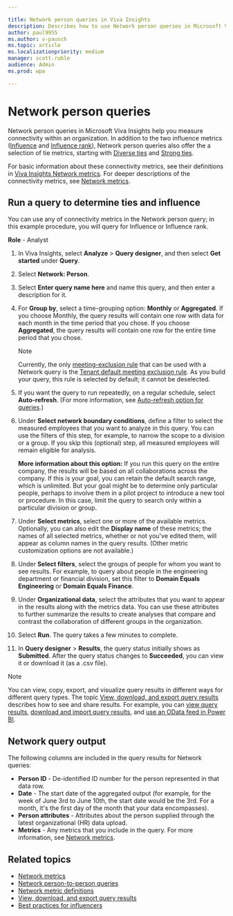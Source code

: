 ```yaml
---

title: Network person queries in Viva Insights
description: Describes how to use Network person queries in Microsoft Viva Insights to determine the "Influence" metric of individuals in your organization
author: paul9955
ms.author: v-pausch
ms.topic: article
ms.localizationpriority: medium 
manager: scott.ruble
audience: Admin
ms.prod: wpa

---
```


# Network person queries

Network person queries in Microsoft Viva Insights help you measure connectivity within an organization. In addition to the two influence metrics ([Influence](../use/metric-definitions.md#influence-define) and [Influence rank](../use/metric-definitions.md#influence-rank-define)), Network person queries also offer the a selection of tie metrics, starting with [Diverse ties](../use/metric-definitions.md#diverse-ties-define) and [Strong ties](../use/metric-definitions.md#strong-ties-define).  

For basic information about these connectivity metrics, see their definitions in [Viva Insights Network metrics](../use/metric-definitions.md#network-metrics). For deeper descriptions of the connectivity metrics, see [Network metrics](ona-metrics.md).

## Run a query to determine ties and influence

You can use any of connectivity metrics in the Network person query; in this example procedure, you will query for Influence or Influence rank.

**Role** - Analyst

1. In Viva Insights, select **Analyze** > **Query designer**, and then select **Get started** under **Query**.
2. Select **Network: Person**.
3. Select **Enter query name here** and name this query, and then enter a description for it.
4. For **Group by**, select a time-grouping option: **Monthly** or **Aggregated**. If you choose Monthly, the query results will contain one row with data for each month in the time period that you chose. If you choose **Aggregated**, the query results will contain one row for the entire time period that you chose.

   >[!Note]
   >Currently, the only [meeting-exclusion rule](meeting-exclusions-intro.md) that can be used with a Network query is the [Tenant default meeting exclusion rule](meeting-exclusion-concept.md#default-meeting-exclusion-rule). As you build your query, this rule is selected by default; it cannot be deselected.

5. If you want the query to run repeatedly, on a regular schedule, select **Auto-refresh**. (For more information, see [Auto-refresh option for queries](query-auto-refresh.md).)

6. Under **Select network boundary conditions**, define a filter to select the measured employees that you want to analyze in this query. You can use the filters of this step, for example, to narrow the scope to a division or a group. If you skip this (optional) step, all measured employees will remain eligible for analysis.

    **More information about this option:** If you run this query on the entire company, the results will be based on all collaborations across the company. If this is your goal, you can retain the default search range, which is unlimited. But your goal might be to determine only particular people, perhaps to involve them in a pilot project to introduce a new tool or procedure. In this case, limit the query to search only within a particular division or group.

<!--
7.  Under **Select collaboration types**, specify the types of collaboration activities that you want to include in your analysis. Your choices are **Emails and meetings**, **Teams instant messages**, and **Teams calls**.

    **More information about this option:** As the nature of the workplace evolves, different ways to collaborate gain or lose popularity, doing so at different rates among different populations. Some people and organizations are more formal in nature -- for example, a legal division or HR -- and they might invariably use email. They might also tend to message more recipients at once, for which they might prefer email.
    
    Other people who have a less traditional, more casual, or more personal outlook might prefer Teams IMs or calls. Analysts who study this communication can reach different inferences based on formal or informal communication. Depending on the types of change they want to make in the company, they might want to focus the analysis on one group of employees or the other. -->

7. Under **Select metrics**, select one or more of the available metrics. Optionally, you can also edit the **Display name** of these metrics; the names of all selected metrics, whether or not you've edited them, will appear as column names in the query results. (Other metric customization options are not available.)

8. Under **Select filters**, select the groups of people for whom you want to see results. For example, to query about people in the engineering department or financial division, set this filter to **Domain Equals Engineering** or **Domain Equals Finance**.

9. Under **Organizational data**, select the attributes that you want to appear in the results along with the metrics data. You can use these attributes to further summarize the results to create analyses that compare and contrast the collaboration of different groups in the organization.

10. Select **Run**. The query takes a few minutes to complete.

11. In **Query designer** > **Results**, the query status initially shows as **Submitted**. After the query status changes to **Succeeded**, you can view it or download it (as a .csv file).

>[!Note]
>You can view, copy, export, and visualize query results in different ways for different query types. The topic [View, download, and export query results](../use/view-download-and-export-query-results.md) describes how to see and share results. For example, you can [view query results](../use/view-download-and-export-query-results.md#view-query-results), [download and import query results](../use/view-download-and-export-query-results.md#download-and-import-query-results), and [use an OData feed in Power BI](../use/view-download-and-export-query-results.md#get-a-link-for-an-odata-feed-to-use-in-power-bi).

## Network query output

The following columns are included in the query results for Network queries:  

* **Person ID** - De-identified ID number for the person represented in that data row.
* **Date** - The start date of the aggregated output (for example, for the week of June 3rd to June 10th, the start date would be the 3rd. For a month, it's the first day of the month that your data encompasses).
* **Person attributes** - Attributes about the person supplied through the latest organizational (HR) data upload.
* **Metrics** - Any metrics that you include in the query. For more information, see [Network metrics](../use/metric-definitions.md#network-metrics).

## Related topics

* [Network metrics](ona-metrics.md)
* [Network person-to-person queries](ona-person-to-person-query.md)
* [Network metric definitions](../use/metric-definitions.md#network-metrics)
* [View, download, and export query results](../use/view-download-and-export-query-results.md)
* [Best practices for influencers](../tutorials/gm-influencer.md)
